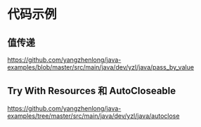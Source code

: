 # 代码示例

## 值传递

https://github.com/yangzhenlong/java-examples/blob/master/src/main/java/dev/yzl/java/pass_by_value

## Try With Resources 和 AutoCloseable

https://github.com/yangzhenlong/java-examples/tree/master/src/main/java/dev/yzl/java/autoclose

